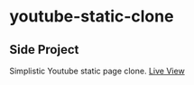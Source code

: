 # youtube-static-clone

## Side Project

Simplistic Youtube static page clone. [Live View](https://nitearie.github.io/youtube-static-clone/)